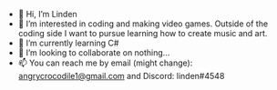 - 👋 Hi, I’m Linden
- 👀 I’m interested in coding and making video games. Outside of the coding side I want to pursue learning how to create music and art.
- 🌱 I’m currently learning C#
- 💞️ I’m looking to collaborate on nothing...
- 📫 You can reach me by email (might change): angrycrocodile1@gmail.com and Discord: linden#4548

<!---
LindenLinden/LindenLinden is a ✨ special ✨ repository because its `README.md` (this file) appears on your GitHub profile.
You can click the Preview link to take a look at your changes.
--->
